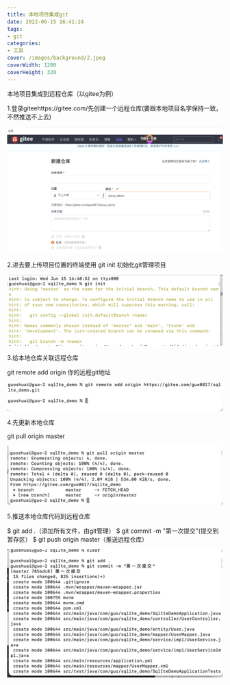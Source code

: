 ```yaml
---
title: 本地项目集成git
date: 2022-06-15 16:41:24
tags:
- git
categories:
- 工具
cover: /images/background/2.jpeg
coverWidth: 1200
coverHeight: 320
---
```


本地项目集成到远程仓库（以gitee为例）

<!-- more -->

1.登录giteehttps://gitee.com/先创建一个远程仓库(要跟本地项目名字保持一致，不然推送不上去)

![image-20220615164835051](./%E6%9C%AC%E5%9C%B0%E9%A1%B9%E7%9B%AE%E9%9B%86%E6%88%90git/image-20220615164835051.png)

2.进去要上传项目位置的终端使用 git init  初始化git管理项目

![image-20220615171516788](./%E6%9C%AC%E5%9C%B0%E9%A1%B9%E7%9B%AE%E9%9B%86%E6%88%90git/image-20220615171516788.png)

3.给本地仓库关联远程仓库

git remote add origin 你的远程git地址

![image-20220615171449504](./%E6%9C%AC%E5%9C%B0%E9%A1%B9%E7%9B%AE%E9%9B%86%E6%88%90git/image-20220615171449504.png)

4.先更新本地仓库

git pull origin master

![image-20220615171726850](./%E6%9C%AC%E5%9C%B0%E9%A1%B9%E7%9B%AE%E9%9B%86%E6%88%90git/image-20220615171726850.png)

5.推送本地仓库代码到远程仓库

$ git add .（添加所有文件，由git管理）
$ git commit -m "第一次提交"(提交到暂存区）
$ git push origin master（推送远程仓库）

![image-20220615171852102](./%E6%9C%AC%E5%9C%B0%E9%A1%B9%E7%9B%AE%E9%9B%86%E6%88%90git/image-20220615171852102.png)

